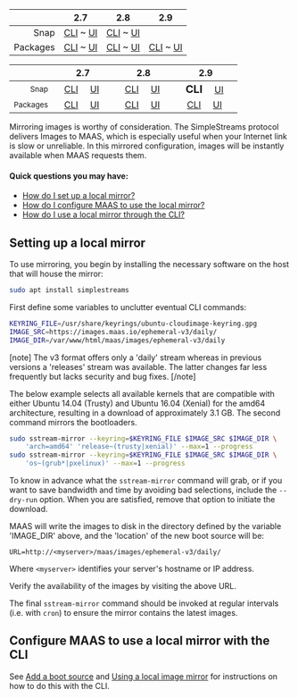 <!-- deb-2-7-cli
||2.7|2.8|2.9|
|-----:|:-----:|:-----:|:-----:|
|Snap|[CLI](/t/local-image-mirror-snap-2-7-cli/2802) ~ [UI](/t/local-image-mirror-snap-2-7-ui/2803)|[CLI](/t/local-image-mirror-snap-2-8-cli/2804) ~ [UI](/t/local-image-mirror-snap-2-8-ui/2805)|[CLI](/t/local-image-mirror-snap-2-9-cli/2806) ~ [UI](/t/local-image-mirror-snap-2-9-ui/2807)|
|Packages|**CLI** ~ [UI](/t/local-image-mirror-deb-2-7-ui/2809)|[CLI](/t/local-image-mirror-deb-2-8-cli/2810) ~ [UI](/t/local-image-mirror-deb-2-8-ui/2811)|[CLI](/t/local-image-mirror-deb-2-9-cli/2812) ~ [UI](/t/local-image-mirror-deb-2-9-ui/2813)|
 deb-2-7-cli -->

<!-- deb-2-7-ui
||2.7|2.8|2.9|
|-----:|:-----:|:-----:|:-----:|
|Snap|[CLI](/t/local-image-mirror-snap-2-7-cli/2802) ~ [UI](/t/local-image-mirror-snap-2-7-ui/2803)|[CLI](/t/local-image-mirror-snap-2-8-cli/2804) ~ [UI](/t/local-image-mirror-snap-2-8-ui/2805)|[CLI](/t/local-image-mirror-snap-2-9-cli/2806) ~ [UI](/t/local-image-mirror-snap-2-9-ui/2807)|
|Packages|[CLI](/t/local-image-mirror-deb-2-7-cli/2808) ~ **UI**|[CLI](/t/local-image-mirror-deb-2-8-cli/2810) ~ [UI](/t/local-image-mirror-deb-2-8-ui/2811)|[CLI](/t/local-image-mirror-deb-2-9-cli/2812) ~ [UI](/t/local-image-mirror-deb-2-9-ui/2813)|
 deb-2-7-ui -->

<!-- deb-2-8-cli
||2.7|2.8|2.9|
|-----:|:-----:|:-----:|:-----:|
|Snap|[CLI](/t/local-image-mirror-snap-2-7-cli/2802) ~ [UI](/t/local-image-mirror-snap-2-7-ui/2803)|[CLI](/t/local-image-mirror-snap-2-8-cli/2804) ~ [UI](/t/local-image-mirror-snap-2-8-ui/2805)|[CLI](/t/local-image-mirror-snap-2-9-cli/2806) ~ [UI](/t/local-image-mirror-snap-2-9-ui/2807)|
|Packages|[CLI](/t/local-image-mirror-deb-2-7-cli/2808) ~ [UI](/t/local-image-mirror-deb-2-7-ui/2809)||**CLI** ~ [UI](/t/local-image-mirror-deb-2-8-ui/2811)|[CLI](/t/local-image-mirror-deb-2-9-cli/2812) ~ [UI](/t/local-image-mirror-deb-2-9-ui/2813)|
 deb-2-8-cli -->

<!-- deb-2-8-ui
||2.7|2.8|2.9|
|-----:|:-----:|:-----:|:-----:|
|Snap|[CLI](/t/local-image-mirror-snap-2-7-cli/2802) ~ [UI](/t/local-image-mirror-snap-2-7-ui/2803)|[CLI](/t/local-image-mirror-snap-2-8-cli/2804) ~ [UI](/t/local-image-mirror-snap-2-8-ui/2805)|[CLI](/t/local-image-mirror-snap-2-9-cli/2806) ~ [UI](/t/local-image-mirror-snap-2-9-ui/2807)|
|Packages|[CLI](/t/local-image-mirror-deb-2-7-cli/2808) ~ [UI](/t/local-image-mirror-deb-2-7-ui/2809)|[CLI](/t/local-image-mirror-deb-2-8-cli/2810) ~ **UI**|[CLI](/t/local-image-mirror-deb-2-9-cli/2812) ~ [UI](/t/local-image-mirror-deb-2-9-ui/2813)|
 deb-2-8-ui -->

<!-- deb-2-9-cli
||2.7|2.8|2.9|
|-----:|:-----:|:-----:|:-----:|
|Snap|[CLI](/t/local-image-mirror-snap-2-7-cli/2802) ~ [UI](/t/local-image-mirror-snap-2-7-ui/2803)|[CLI](/t/local-image-mirror-snap-2-8-cli/2804) ~ [UI](/t/local-image-mirror-snap-2-8-ui/2805)|[CLI](/t/local-image-mirror-snap-2-9-cli/2806) ~ [UI](/t/local-image-mirror-snap-2-9-ui/2807)|
|Packages|[CLI](/t/local-image-mirror-deb-2-7-cli/2808) ~ [UI](/t/local-image-mirror-deb-2-7-ui/2809)|[CLI](/t/local-image-mirror-deb-2-8-cli/2810) ~ [UI](/t/local-image-mirror-deb-2-8-ui/2811)||**CLI** ~ [UI](/t/local-image-mirror-deb-2-9-ui/2813)|
 deb-2-9-cli -->

<!-- deb-2-9-ui
||2.7|2.8|2.9|
|-----:|:-----:|:-----:|:-----:|
|Snap|[CLI](/t/local-image-mirror-snap-2-7-cli/2802) ~ [UI](/t/local-image-mirror-snap-2-7-ui/2803)|[CLI](/t/local-image-mirror-snap-2-8-cli/2804) ~ [UI](/t/local-image-mirror-snap-2-8-ui/2805)|[CLI](/t/local-image-mirror-snap-2-9-cli/2806) ~ [UI](/t/local-image-mirror-snap-2-9-ui/2807)|
|Packages|[CLI](/t/local-image-mirror-deb-2-7-cli/2808) ~ [UI](/t/local-image-mirror-deb-2-7-ui/2809)|[CLI](/t/local-image-mirror-deb-2-8-cli/2810) ~ [UI](/t/local-image-mirror-deb-2-8-ui/2811)|[CLI](/t/local-image-mirror-deb-2-9-cli/2812) ~ **UI**|
 deb-2-9-ui -->

<!-- snap-2-7-cli
||2.7|2.8|2.9|
|-----:|:-----:|:-----:|:-----:|
|Snap|**CLI** ~ [UI](/t/local-image-mirror-snap-2-7-ui/2803)|[CLI](/t/local-image-mirror-snap-2-8-cli/2804) ~ [UI](/t/local-image-mirror-snap-2-8-ui/2805)|[CLI](/t/local-image-mirror-snap-2-9-cli/2806) ~ [UI](/t/local-image-mirror-snap-2-9-ui/2807)|
|Packages|[CLI](/t/local-image-mirror-deb-2-7-cli/2808) ~ [UI](/t/local-image-mirror-deb-2-7-ui/2809)|[CLI](/t/local-image-mirror-deb-2-8-cli/2810) ~ [UI](/t/local-image-mirror-deb-2-8-ui/2811)|[CLI](/t/local-image-mirror-deb-2-9-cli/2812) ~ [UI](/t/local-image-mirror-deb-2-9-ui/2813)|
 snap-2-7-cli -->

<!-- snap-2-7-ui
||2.7|2.8|2.9|
|-----:|:-----:|:-----:|:-----:|
|Snap|[CLI](/t/local-image-mirror-snap-2-7-cli/2802) ~ **UI**|[CLI](/t/local-image-mirror-snap-2-8-cli/2804) ~ [UI](/t/local-image-mirror-snap-2-8-ui/2805)|[CLI](/t/local-image-mirror-snap-2-9-cli/2806) ~ [UI](/t/local-image-mirror-snap-2-9-ui/2807)|
|Packages|[CLI](/t/local-image-mirror-deb-2-7-cli/2808) ~ [UI](/t/local-image-mirror-deb-2-7-ui/2809)|[CLI](/t/local-image-mirror-deb-2-8-cli/2810) ~ [UI](/t/local-image-mirror-deb-2-8-ui/2811)|[CLI](/t/local-image-mirror-deb-2-9-cli/2812) ~ [UI](/t/local-image-mirror-deb-2-9-ui/2813)|
 snap-2-7-ui -->

<!-- snap-2-8-cli
||2.7|2.8|2.9|
|-----:|:-----:|:-----:|:-----:|
|Snap|[CLI](/t/local-image-mirror-snap-2-7-cli/2802) ~ [UI](/t/local-image-mirror-snap-2-7-ui/2803)||**CLI** ~ [UI](/t/local-image-mirror-snap-2-8-ui/2805)|[CLI](/t/local-image-mirror-snap-2-9-cli/2806) ~ [UI](/t/local-image-mirror-snap-2-9-ui/2807)|
|Packages|[CLI](/t/local-image-mirror-deb-2-7-cli/2808) ~ [UI](/t/local-image-mirror-deb-2-7-ui/2809)|[CLI](/t/local-image-mirror-deb-2-8-cli/2810) ~ [UI](/t/local-image-mirror-deb-2-8-ui/2811)|[CLI](/t/local-image-mirror-deb-2-9-cli/2812) ~ [UI](/t/local-image-mirror-deb-2-9-ui/2813)|
 snap-2-8-cli -->

<!-- snap-2-8-ui
||2.7|2.8|2.9|
|-----:|:-----:|:-----:|:-----:|
|Snap|[CLI](/t/local-image-mirror-snap-2-7-cli/2802) ~ [UI](/t/local-image-mirror-snap-2-7-ui/2803)|[CLI](/t/local-image-mirror-snap-2-8-cli/2804) ~ **UI**|[CLI](/t/local-image-mirror-snap-2-9-cli/2806) ~ [UI](/t/local-image-mirror-snap-2-9-ui/2807)|
|Packages|[CLI](/t/local-image-mirror-deb-2-7-cli/2808) ~ [UI](/t/local-image-mirror-deb-2-7-ui/2809)|[CLI](/t/local-image-mirror-deb-2-8-cli/2810) ~ [UI](/t/local-image-mirror-deb-2-8-ui/2811)|[CLI](/t/local-image-mirror-deb-2-9-cli/2812) ~ [UI](/t/local-image-mirror-deb-2-9-ui/2813)|
 snap-2-8-ui -->

||2.7|2.8|2.9|
|-----:|:-----:|:-----:|:-----:|
|Snap|[CLI](/t/local-image-mirror-snap-2-7-cli/2802) ~ [UI](/t/local-image-mirror-snap-2-7-ui/2803)|[CLI](/t/local-image-mirror-snap-2-8-cli/2804) ~ [UI](/t/local-image-mirror-snap-2-8-ui/2805)||**CLI** ~ [UI](/t/local-image-mirror-snap-2-9-ui/2807)|
|Packages|[CLI](/t/local-image-mirror-deb-2-7-cli/2808) ~ [UI](/t/local-image-mirror-deb-2-7-ui/2809)|[CLI](/t/local-image-mirror-deb-2-8-cli/2810) ~ [UI](/t/local-image-mirror-deb-2-8-ui/2811)|[CLI](/t/local-image-mirror-deb-2-9-cli/2812) ~ [UI](/t/local-image-mirror-deb-2-9-ui/2813)|

<!-- snap-2-9-ui
||2.7|2.8|2.9|
|-----:|:-----:|:-----:|:-----:|
|Snap|[CLI](/t/local-image-mirror-snap-2-7-cli/2802) ~ [UI](/t/local-image-mirror-snap-2-7-ui/2803)|[CLI](/t/local-image-mirror-snap-2-8-cli/2804) ~ [UI](/t/local-image-mirror-snap-2-8-ui/2805)|[CLI](/t/local-image-mirror-snap-2-9-cli/2806) ~ **UI**|
|Packages|[CLI](/t/local-image-mirror-deb-2-7-cli/2808) ~ [UI](/t/local-image-mirror-deb-2-7-ui/2809)|[CLI](/t/local-image-mirror-deb-2-8-cli/2810) ~ [UI](/t/local-image-mirror-deb-2-8-ui/2811)|[CLI](/t/local-image-mirror-deb-2-9-cli/2812) ~ [UI](/t/local-image-mirror-deb-2-9-ui/2813)|
 snap-2-9-ui -->

<!-- snap-2-7-cli
|| 2.7 | 2.8 | 2.9|
|-----:|:-----:|:-----:|:-----:|
| <small>Snap</small> | &nbsp; &nbsp;<big>**CLI**</big> &nbsp; &nbsp; [UI](/t/rad-menu-testing/2245) &nbsp; &nbsp; | &nbsp; &nbsp;[CLI](/t/rad-menu-testing/2245) &nbsp; &nbsp; [UI](/t/rad-menu-testing/2245) &nbsp; &nbsp; | &nbsp; &nbsp;[CLI](/t/rad-menu-testing/2245) &nbsp; &nbsp; [UI](/t/rad-menu-testing/2245) &nbsp; &nbsp; |
| <small>Packages</small> | &nbsp; &nbsp;[CLI](/t/rad-menu-testing/2245) &nbsp; &nbsp; [UI](/t/rad-menu-testing/2245) &nbsp; &nbsp; | &nbsp; &nbsp;[CLI](/t/rad-menu-testing/2245) &nbsp; &nbsp; [UI](/t/rad-menu-testing/2245) &nbsp; &nbsp; | &nbsp; &nbsp;[CLI](/t/rad-menu-testing/2245) &nbsp; &nbsp; [UI](/t/rad-menu-testing/2245) &nbsp; &nbsp; |
snap-2-7-cli -->

<!-- snap-2-7-ui
|| 2.7 | 2.8 | 2.9|
|-----:|:-----:|:-----:|:-----:|
| <small>Snap</small> | &nbsp; &nbsp;[CLI](/t/rad-menu-testing/2245) &nbsp; &nbsp; <big>**UI**</big> &nbsp; &nbsp; | &nbsp; &nbsp;[CLI](/t/rad-menu-testing/2245) &nbsp; &nbsp; [UI](/t/rad-menu-testing/2245) &nbsp; &nbsp; | &nbsp; &nbsp;[CLI](/t/rad-menu-testing/2245) &nbsp; &nbsp; [UI](/t/rad-menu-testing/2245) &nbsp; &nbsp; |
| <small>Packages</small> | &nbsp; &nbsp;[CLI](/t/rad-menu-testing/2245) &nbsp; &nbsp; [UI](/t/rad-menu-testing/2245) &nbsp; &nbsp; | &nbsp; &nbsp;[CLI](/t/rad-menu-testing/2245) &nbsp; &nbsp; [UI](/t/rad-menu-testing/2245) &nbsp; &nbsp; | &nbsp; &nbsp;[CLI](/t/rad-menu-testing/2245) &nbsp; &nbsp; [UI](/t/rad-menu-testing/2245) &nbsp; &nbsp; |
snap-2-7-ui -->

<!-- deb-2-7-cli
|| 2.7 | 2.8 | 2.9|
|-----:|:-----:|:-----:|:-----:|
| <small>Snap</small> | &nbsp; &nbsp;[CLI](/t/rad-menu-testing/2245) &nbsp; &nbsp; [UI](/t/rad-menu-testing/2245) &nbsp; &nbsp; | &nbsp; &nbsp;[CLI](/t/rad-menu-testing/2245) &nbsp; &nbsp; [UI](/t/rad-menu-testing/2245) &nbsp; &nbsp; | &nbsp; &nbsp;[CLI](/t/rad-menu-testing/2245) &nbsp; &nbsp; [UI](/t/rad-menu-testing/2245) &nbsp; &nbsp; |
| <small>Packages</small> | &nbsp; &nbsp;<big>**CLI**</big> &nbsp; &nbsp; [UI](/t/rad-menu-testing/2245) &nbsp; &nbsp; | &nbsp; &nbsp;[CLI](/t/rad-menu-testing/2245) &nbsp; &nbsp; [UI](/t/rad-menu-testing/2245) &nbsp; &nbsp; | &nbsp; &nbsp;[CLI](/t/rad-menu-testing/2245) &nbsp; &nbsp; [UI](/t/rad-menu-testing/2245) &nbsp; &nbsp; |
deb-2-7-cli -->

<!-- deb-2-7-ui
|| 2.7 | 2.8 | 2.9|
|-----:|:-----:|:-----:|:-----:|
| <small>Snap</small> | &nbsp; &nbsp;[CLI](/t/rad-menu-testing/2245) &nbsp; &nbsp; [UI](/t/rad-menu-testing/2245) &nbsp; &nbsp; | &nbsp; &nbsp;[CLI](/t/rad-menu-testing/2245) &nbsp; &nbsp; [UI](/t/rad-menu-testing/2245) &nbsp; &nbsp; | &nbsp; &nbsp;[CLI](/t/rad-menu-testing/2245) &nbsp; &nbsp; [UI](/t/rad-menu-testing/2245) &nbsp; &nbsp; |
| <small>Packages</small> | &nbsp; &nbsp;[CLI](/t/rad-menu-testing/2245) &nbsp; &nbsp; <big>**UI**</big> &nbsp; &nbsp; | &nbsp; &nbsp;[CLI](/t/rad-menu-testing/2245) &nbsp; &nbsp; [UI](/t/rad-menu-testing/2245) &nbsp; &nbsp; | &nbsp; &nbsp;[CLI](/t/rad-menu-testing/2245) &nbsp; &nbsp; [UI](/t/rad-menu-testing/2245) &nbsp; &nbsp; |
deb-2-7-ui -->

<!-- snap-2-8-cli
|| 2.7 | 2.8 | 2.9|
|-----:|:-----:|:-----:|:-----:|
| <small>Snap</small> | &nbsp; &nbsp;[CLI](/t/rad-menu-testing/2245) &nbsp; &nbsp; [UI](/t/rad-menu-testing/2245) &nbsp; &nbsp; | &nbsp; &nbsp;<big>**CLI**</big> &nbsp; &nbsp; [UI](/t/rad-menu-testing/2245) &nbsp; &nbsp; | &nbsp; &nbsp;[CLI](/t/rad-menu-testing/2245) &nbsp; &nbsp; [UI](/t/rad-menu-testing/2245) &nbsp; &nbsp; |
| <small>Packages</small> | &nbsp; &nbsp;[CLI](/t/rad-menu-testing/2245) &nbsp; &nbsp; [UI](/t/rad-menu-testing/2245) &nbsp; &nbsp; | &nbsp; &nbsp;[CLI](/t/rad-menu-testing/2245) &nbsp; &nbsp; [UI](/t/rad-menu-testing/2245) &nbsp; &nbsp; | &nbsp; &nbsp;[CLI](/t/rad-menu-testing/2245) &nbsp; &nbsp; [UI](/t/rad-menu-testing/2245) &nbsp; &nbsp; |
snap-2-8-cli -->

<!-- deb-2-8-cli
|| 2.7 | 2.8 | 2.9|
|-----:|:-----:|:-----:|:-----:|
| <small>Snap</small> | &nbsp; &nbsp;[CLI](/t/rad-menu-testing/2245) &nbsp; &nbsp; [UI](/t/rad-menu-testing/2245) &nbsp; &nbsp; | &nbsp; &nbsp;[CLI](/t/rad-menu-testing/2245) &nbsp; &nbsp; [UI](/t/rad-menu-testing/2245) &nbsp; &nbsp; | &nbsp; &nbsp;[CLI](/t/rad-menu-testing/2245) &nbsp; &nbsp; [UI](/t/rad-menu-testing/2245) &nbsp; &nbsp; |
| <small>Packages</small> | &nbsp; &nbsp;[CLI](/t/rad-menu-testing/2245) &nbsp; &nbsp; [UI](/t/rad-menu-testing/2245) &nbsp; &nbsp; | &nbsp; &nbsp;<big>**CLI**</big> &nbsp; &nbsp; [UI](/t/rad-menu-testing/2245) &nbsp; &nbsp; | &nbsp; &nbsp;[CLI](/t/rad-menu-testing/2245) &nbsp; &nbsp; [UI](/t/rad-menu-testing/2245) &nbsp; &nbsp; |
deb-2-8-cli -->

<!-- deb-2-8-ui
|| 2.7 | 2.8 | 2.9|
|-----:|:-----:|:-----:|:-----:|
| <small>Snap</small> | &nbsp; &nbsp;[CLI](/t/rad-menu-testing/2245) &nbsp; &nbsp; [UI](/t/rad-menu-testing/2245) &nbsp; &nbsp; | &nbsp; &nbsp;[CLI](/t/rad-menu-testing/2245) &nbsp; &nbsp; [UI](/t/rad-menu-testing/2245) &nbsp; &nbsp; | &nbsp; &nbsp;[CLI](/t/rad-menu-testing/2245) &nbsp; &nbsp; [UI](/t/rad-menu-testing/2245) &nbsp; &nbsp; |
| <small>Packages</small> | &nbsp; &nbsp;[CLI](/t/rad-menu-testing/2245) &nbsp; &nbsp; [UI](/t/rad-menu-testing/2245) &nbsp; &nbsp; | &nbsp; &nbsp;[CLI](/t/rad-menu-testing/2245) &nbsp; &nbsp; <big>**UI**</big> &nbsp; &nbsp; | &nbsp; &nbsp;[CLI](/t/rad-menu-testing/2245) &nbsp; &nbsp; [UI](/t/rad-menu-testing/2245) &nbsp; &nbsp; |
deb-2-8-ui -->

|| 2.7 | 2.8 | 2.9|
|-----:|:-----:|:-----:|:-----:|
| <small>Snap</small> | &nbsp; &nbsp;[CLI](/t/rad-menu-testing/2245) &nbsp; &nbsp; [UI](/t/rad-menu-testing/2245) &nbsp; &nbsp; | &nbsp; &nbsp;[CLI](/t/rad-menu-testing/2245) &nbsp; &nbsp; [UI](/t/rad-menu-testing/2245) &nbsp; &nbsp; | &nbsp; &nbsp;<big>**CLI**</big> &nbsp; &nbsp; [UI](/t/rad-menu-testing/2245) &nbsp; &nbsp; |
| <small>Packages</small> | &nbsp; &nbsp;[CLI](/t/rad-menu-testing/2245) &nbsp; &nbsp; [UI](/t/rad-menu-testing/2245) &nbsp; &nbsp; | &nbsp; &nbsp;[CLI](/t/rad-menu-testing/2245) &nbsp; &nbsp; [UI](/t/rad-menu-testing/2245) &nbsp; &nbsp; | &nbsp; &nbsp;[CLI](/t/rad-menu-testing/2245) &nbsp; &nbsp; [UI](/t/rad-menu-testing/2245) &nbsp; &nbsp; |

<!-- snap-2-9-ui
|| 2.7 | 2.8 | 2.9|
|-----:|:-----:|:-----:|:-----:|
| <small>Snap</small> | &nbsp; &nbsp;[CLI](/t/rad-menu-testing/2245) &nbsp; &nbsp; [UI](/t/rad-menu-testing/2245) &nbsp; &nbsp; | &nbsp; &nbsp;[CLI](/t/rad-menu-testing/2245) &nbsp; &nbsp; [UI](/t/rad-menu-testing/2245) &nbsp; &nbsp; | &nbsp; &nbsp;[CLI](/t/rad-menu-testing/2245) &nbsp; &nbsp; <big>**UI**</big> &nbsp; &nbsp; |
| <small>Packages</small> | &nbsp; &nbsp;[CLI](/t/rad-menu-testing/2245) &nbsp; &nbsp; [UI](/t/rad-menu-testing/2245) &nbsp; &nbsp; | &nbsp; &nbsp;[CLI](/t/rad-menu-testing/2245) &nbsp; &nbsp; [UI](/t/rad-menu-testing/2245) &nbsp; &nbsp; | &nbsp; &nbsp;[CLI](/t/rad-menu-testing/2245) &nbsp; &nbsp; [UI](/t/rad-menu-testing/2245) &nbsp; &nbsp; |
snap-2-9-ui -->

<!-- deb-2-9-cli
|| 2.7 | 2.8 | 2.9|
|-----:|:-----:|:-----:|:-----:|
| <small>Snap</small> | &nbsp; &nbsp;[CLI](/t/rad-menu-testing/2245) &nbsp; &nbsp; [UI](/t/rad-menu-testing/2245) &nbsp; &nbsp; | &nbsp; &nbsp;[CLI](/t/rad-menu-testing/2245) &nbsp; &nbsp; [UI](/t/rad-menu-testing/2245) &nbsp; &nbsp; | &nbsp; &nbsp;[CLI](/t/rad-menu-testing/2245) &nbsp; &nbsp; [UI](/t/rad-menu-testing/2245) &nbsp; &nbsp; |
| <small>Packages</small> | &nbsp; &nbsp;[CLI](/t/rad-menu-testing/2245) &nbsp; &nbsp; [UI](/t/rad-menu-testing/2245) &nbsp; &nbsp; | &nbsp; &nbsp;[CLI](/t/rad-menu-testing/2245) &nbsp; &nbsp; [UI](/t/rad-menu-testing/2245) &nbsp; &nbsp; | &nbsp; &nbsp;<big>**CLI**</big> &nbsp; &nbsp; [UI](/t/rad-menu-testing/2245) &nbsp; &nbsp; |
deb-2-9-cli -->

<!-- deb-2-9-ui
|| 2.7 | 2.8 | 2.9|
|-----:|:-----:|:-----:|:-----:|
| <small>Snap</small> | &nbsp; &nbsp;[CLI](/t/rad-menu-testing/2245) &nbsp; &nbsp; [UI](/t/rad-menu-testing/2245) &nbsp; &nbsp; | &nbsp; &nbsp;[CLI](/t/rad-menu-testing/2245) &nbsp; &nbsp; [UI](/t/rad-menu-testing/2245) &nbsp; &nbsp; | &nbsp; &nbsp;[CLI](/t/rad-menu-testing/2245) &nbsp; &nbsp; [UI](/t/rad-menu-testing/2245) &nbsp; &nbsp; |
| <small>Packages</small> | &nbsp; &nbsp;[CLI](/t/rad-menu-testing/2245) &nbsp; &nbsp; [UI](/t/rad-menu-testing/2245) &nbsp; &nbsp; | &nbsp; &nbsp;[CLI](/t/rad-menu-testing/2245) &nbsp; &nbsp; [UI](/t/rad-menu-testing/2245) &nbsp; &nbsp; | &nbsp; &nbsp;[CLI](/t/rad-menu-testing/2245) &nbsp; &nbsp; [UI](/t/rad-menu-testing/2245) &nbsp; &nbsp; |
deb-2-9-ui -->

Mirroring images is worthy of consideration.  The SimpleStreams protocol delivers Images to MAAS, which is especially useful when your Internet link is slow or unreliable. In this mirrored configuration, images will be instantly available when MAAS requests them.

#### Quick questions you may have:

* [How do I set up a local mirror?](/t/local-image-mirror/752#heading--set-up-local-mirror)
* [How do I configure MAAS to use the local mirror?](/t/select-and-import-images/751#heading--image-mirrors)
* [How do I use a local mirror through the CLI?](/t/local-image-mirror/752#heading--local-mirror-with-cli)

<h2 id="heading--set-up-local-mirror">Setting up a local mirror</h2>

To use mirroring, you begin by installing the necessary software on the host that will house the mirror:

``` bash
sudo apt install simplestreams
```

First define some variables to unclutter eventual CLI commands:

``` bash
KEYRING_FILE=/usr/share/keyrings/ubuntu-cloudimage-keyring.gpg
IMAGE_SRC=https://images.maas.io/ephemeral-v3/daily/
IMAGE_DIR=/var/www/html/maas/images/ephemeral-v3/daily
```

[note]
The v3 format offers only a 'daily' stream whereas in previous versions a 'releases' stream was available. The latter changes far less frequently but lacks security and bug fixes.
[/note]

The below example selects all available kernels that are compatible with either Ubuntu 14.04 (Trusty) and Ubuntu 16.04 (Xenial) for the amd64 architecture, resulting in a download of approximately 3.1 GB. The second command mirrors the bootloaders.

``` bash
sudo sstream-mirror --keyring=$KEYRING_FILE $IMAGE_SRC $IMAGE_DIR \
    'arch=amd64' 'release~(trusty|xenial)' --max=1 --progress
sudo sstream-mirror --keyring=$KEYRING_FILE $IMAGE_SRC $IMAGE_DIR \
    'os~(grub*|pxelinux)' --max=1 --progress
```

To know in advance what the `sstream-mirror` command will grab, or if you want to save bandwidth and time by avoiding bad selections, include the `--dry-run` option. When you are satisfied, remove that option to initiate the download.

MAAS will write the images to disk in the directory defined by the variable 'IMAGE_DIR' above, and the 'location' of the new boot source will be:

`URL=http://<myserver>/maas/images/ephemeral-v3/daily/`

Where `<myserver>` identifies your server's hostname or IP address.

Verify the availability of the images by visiting the above URL.

The final `sstream-mirror` command should be invoked at regular intervals (i.e. with `cron`) to ensure the mirror contains the latest images.

<h2 id="heading--local-mirror-with-cli">Configure MAAS to use a local mirror with the CLI</h2>

See [Add a boot source](/t/cli-image-management/797#heading--add-a-boot-source) and [Using a local image mirror](/t/cli-image-management/797#heading--using-a-local-image-mirror) for instructions on how to do this with the CLI.

<!-- LINKS -->